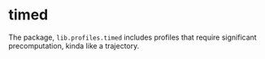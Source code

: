 # timed

The package, `lib.profiles.timed` includes profiles that require
significant precomputation, kinda like a trajectory.